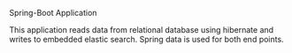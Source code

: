 Spring-Boot Application

This application reads data from relational database using hibernate and writes to embedded elastic search. Spring data is used for both end points.

